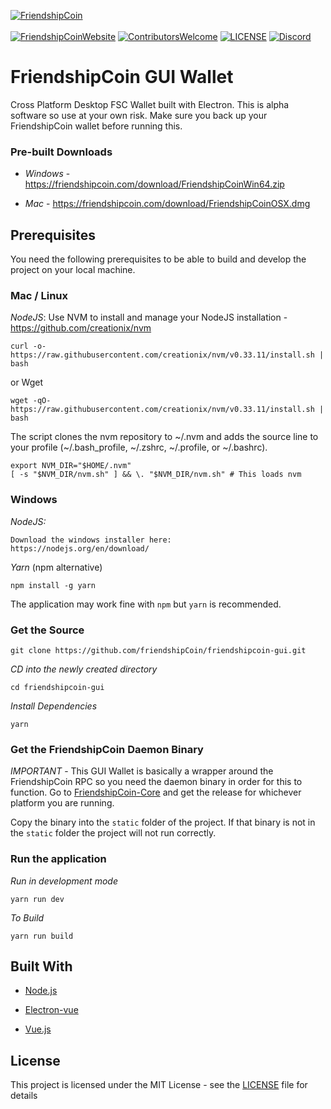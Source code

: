 [![FriendshipCoin](https://friendshipcoin.com/assets/img/icon/logo.png)](https://github.com/friendshipCoin/friendshipcoin-website)
<br/><br/>
[![FriendshipCoinWebsite](https://img.shields.io/badge/Website-friendshipcoin.com-eaa809.svg)](https://friendshipcoin.com/)
[![ContributorsWelcome](https://img.shields.io/badge/contributors-welcome-brightgreen.svg)](https://github.com/friendshipCoin/friendshipcoin-website)
[![LICENSE](https://img.shields.io/badge/license-MIT-green.svg)](LICENSE)
[![Discord](https://img.shields.io/badge/chat-on_discord-7289da.svg)](https://discord.gg/UXR9We)

# FriendshipCoin GUI Wallet
Cross Platform Desktop FSC Wallet built with Electron.  This is alpha software so use at your own risk.  Make sure you back up your FriendshipCoin wallet before running this.

### Pre-built Downloads
* _Windows_ - https://friendshipcoin.com/download/FriendshipCoinWin64.zip

* _Mac_ - https://friendshipcoin.com/download/FriendshipCoinOSX.dmg


## Prerequisites

You need the following prerequisites to be able to build and develop the project on your local machine.

### Mac / Linux
_NodeJS_: Use NVM to install and manage your NodeJS installation - https://github.com/creationix/nvm
```
curl -o- https://raw.githubusercontent.com/creationix/nvm/v0.33.11/install.sh | bash
```
or Wget
```
wget -qO- https://raw.githubusercontent.com/creationix/nvm/v0.33.11/install.sh | bash
```
The script clones the nvm repository to ~/.nvm and adds the source line to your profile (~/.bash_profile, ~/.zshrc, ~/.profile, or ~/.bashrc).

```
export NVM_DIR="$HOME/.nvm"
[ -s "$NVM_DIR/nvm.sh" ] && \. "$NVM_DIR/nvm.sh" # This loads nvm
```

### Windows
_NodeJS:_
```
Download the windows installer here:
https://nodejs.org/en/download/
```

_Yarn_  (npm alternative)
```
npm install -g yarn
```
The application may work fine with `npm` but `yarn` is recommended.  

### Get the Source
```
git clone https://github.com/friendshipCoin/friendshipcoin-gui.git
```
_CD into the newly created directory_

```
cd friendshipcoin-gui
```
_Install Dependencies_
```
yarn
```

### Get the FriendshipCoin Daemon Binary
*IMPORTANT* - This GUI Wallet is basically a wrapper around the FriendshipCoin RPC so you need the daemon binary in order for this to function.  Go to [FriendshipCoin-Core](https://github.com/friendshipCoin/friendshipcoin-core/releases) and get the release for whichever platform you are running.

Copy the binary into the `static` folder of the project.  If that binary is not in the `static` folder the project will not run correctly.

### Run the application

_Run in development mode_
```
yarn run dev
```

_To Build_

```
yarn run build
```

## Built With
* [Node.js](https://nodejs.org)

* [Electron-vue](https://github.com/SimulatedGREG/electron-vue)

* [Vue.js](https://vuejs.org/)

## License

This project is licensed under the MIT License - see the [LICENSE](LICENSE) file for details
